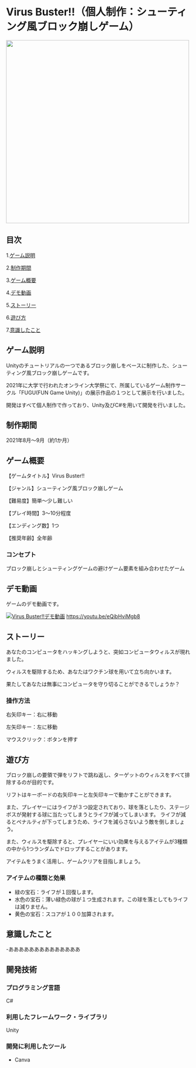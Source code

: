 # Virus Buster!!（個人制作：シューティング風ブロック崩しゲーム）

<img src="https://user-images.githubusercontent.com/106252369/233781266-05178a1f-58aa-4017-abe8-396c29c1170d.png" width="500px">

## 目次

1.[ゲーム説明](https://github.com/TakumiShinya/Portfolio/blob/main/Virus%20Buster/README.md#%E3%82%B2%E3%83%BC%E3%83%A0%E8%AA%AC%E6%98%8E)

2.[制作期間](https://github.com/TakumiShinya/Portfolio/blob/main/Virus%20Buster/README.md#%E5%88%B6%E4%BD%9C%E6%9C%9F%E9%96%93)

3.[ゲーム概要](https://github.com/TakumiShinya/Portfolio/blob/main/Virus%20Buster/README.md#%E3%82%B2%E3%83%BC%E3%83%A0%E6%A6%82%E8%A6%81)

4.[デモ動画](https://github.com/TakumiShinya/Portfolio/blob/main/Virus%20Buster/README.md#%E3%83%87%E3%83%A2%E5%8B%95%E7%94%BB)

5.[ストーリー](https://github.com/TakumiShinya/Portfolio/blob/main/Virus%20Buster/README.md#%E3%82%B9%E3%83%88%E3%83%BC%E3%83%AA%E3%83%BC)

6.[遊び方](https://github.com/TakumiShinya/Portfolio/blob/main/Virus%20Buster/README.md#%E9%81%8A%E3%81%B3%E6%96%B9)

7.[意識したこと](https://github.com/TakumiShinya/Portfolio/blob/main/Virus%20Buster/README.md#%E6%84%8F%E8%AD%98%E3%81%97%E3%81%9F%E3%81%93%E3%81%A8)

## ゲーム説明

Unityのチュートリアルの一つであるブロック崩しをベースに制作した、シューティング風ブロック崩しゲームです。　

2021年に大学で行われたオンライン大学祭にて、所属しているゲーム制作サークル「FUGU(FUN Game Unity)」の展示作品の１つとして展示を行いました。

開発はすべて個人制作で作っており、Unity及びC#を用いて開発を行いました。

## 制作期間

2021年8月～9月（約1か月）

## ゲーム概要
【ゲームタイトル】Virus Buster!!

【ジャンル】シューティング風ブロック崩しゲーム

【難易度】簡単～少し難しい

【プレイ時間】3～10分程度

【エンディング数】1つ

【推奨年齢】全年齢

### コンセプト
ブロック崩しとシューティングゲームの避けゲーム要素を組み合わせたゲーム

## デモ動画
ゲームのデモ動画です。

[![Virus Buster!!デモ動画](https://user-images.githubusercontent.com/106252369/233781266-05178a1f-58aa-4017-abe8-396c29c1170d.png)](https://youtu.be/eQibHviMgb8)
https://youtu.be/eQibHviMgb8

## ストーリー

あなたのコンピュータをハッキングしようと、突如コンピュータウィルスが現れました。

ウィルスを駆除するため、あなたはワクチン球を用いて立ち向かいます。

果たしてあなたは無事にコンピュータを守り切ることができるでしょうか？

### 操作方法
右矢印キー：右に移動

左矢印キー：左に移動

マウスクリック：ボタンを押す

## 遊び方

ブロック崩しの要領で弾をリフトで跳ね返し、ターゲットのウィルスをすべて排除するのが目的です。

リフトはキーボードの右矢印キーと左矢印キーで動かすことができます。

また、プレイヤーにはライフが３つ設定されており、球を落としたり、ステージボスが発射する球に当たってしまうとライフが減ってしまいます。
ライフが減るとペナルティが下ってしまうため、ライフを減らさないよう敵を倒しましょう。

また、ウィルスを駆除すると、プレイヤーにいい効果を与えるアイテムが3種類の中から1つランダムでドロップすることがあります。

アイテムをうまく活用し、ゲームクリアを目指しましょう。

### アイテムの種類と効果
- 緑の宝石：ライフが１回復します。
- 水色の宝石：薄い緑色の球が１つ生成されます。この球を落としてもライフは減りません。
- 黄色の宝石：スコアが１００加算されます。



## 意識したこと
-ああああああああああああああ

## 開発技術
### プログラミング言語
C#

### 利用したフレームワーク・ライブラリ
Unity

### 開発に利用したツール
- Canva
